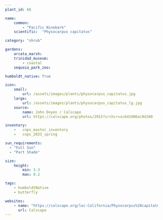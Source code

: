 ```yaml
---
plant_id: 66

name: 
    common: 
        - "Pacific Ninebark"    
    scientific:  "Physocarpus capitatus"   

category: "shrub"

gardens:
    arcata_marsh:
    trinidad_museum:
        - coastal
    sequoia_park_zoo:

humboldt_native: True

icon: 
    small: 
        url: /assets/images/plants/physocarpus_capitatus.jpg     
    large: 
        url: /assets/images/plants/physocarpus_capitatus_lg.jpg 
    source: 
        name: John Doyen / Calscape 
        url: https://calscape.org/photos/2915?srchcr=sc641906ac9d100

inventory: 
    -   cnps_master_inventory
    -   cnps_2023_spring

sun_requirements:
  - "Full Sun"
  - "Part Shade"

size:
    height: 
        min: 3.3
        max: 8.2

tags:
    - humboldtNative
    - butterfly

websites:
    - name: "https://calscape.org/loc-California/Physocarpus%20capitatus(%20)"
      url: Calscape
---
```


